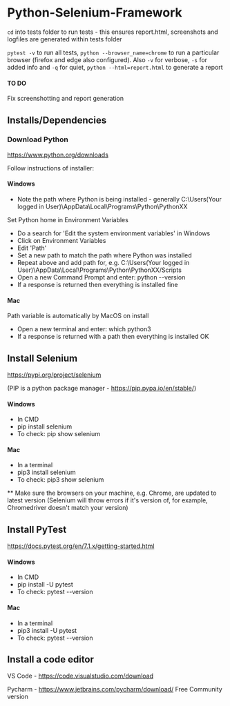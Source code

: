 # Python-Selenium-Framework

`cd` into tests folder to run tests - this ensures report.html, screenshots and logfiles are generated within tests folder

`pytest -v` to run all tests,
`python --browser_name=chrome` to run a particular browser (firefox and edge also configured).
Also `-v` for verbose, `-s` for added info and `-q` for quiet,
`python --html=report.html` to generate a report

#### TO DO

Fix screenshotting and report generation

## Installs/Dependencies

### Download Python

https://www.python.org/downloads

Follow instructions of installer:

#### Windows

- Note the path where Python is being installed - generally C:\Users\(Your logged in User)\AppData\Local\Programs\Python\PythonXX

Set Python home in Environment Variables

- Do a search for 'Edit the system environment variables' in Windows
- Click on Environment Variables
- Edit 'Path'
- Set a new path to match the path where Python was installed
- Repeat above and add path for, e.g. C:\Users\(Your logged in User)\AppData\Local\Programs\Python\PythonXX/Scripts
- Open a new Command Prompt and enter: python --version
- If a response is returned then everything is installed fine

#### Mac

Path variable is automatically by MacOS on install

- Open a new terminal and enter: which python3
- If a response is returned with a path then everything is installed OK

## Install Selenium

https://pypi.org/project/selenium

(PIP is a python package manager - https://pip.pypa.io/en/stable/)

#### Windows

- In CMD
- pip install selenium
- To check: pip show selenium

#### Mac

- In a terminal
- pip3 install selenium
- To check: pip3 show selenium

\*\* Make sure the browsers on your machine, e.g. Chrome, are updated to latest version (Selenium will throw errors if it's version of, for example, Chromedriver doesn't match your version)

## Install PyTest

https://docs.pytest.org/en/7.1.x/getting-started.html

#### Windows

- In CMD
- pip install -U pytest
- To check: pytest --version

#### Mac

- In a terminal
- pip3 install -U pytest
- To check: pytest --version

## Install a code editor

VS Code - https://code.visualstudio.com/download

Pycharm - https://www.jetbrains.com/pycharm/download/ Free Community version
